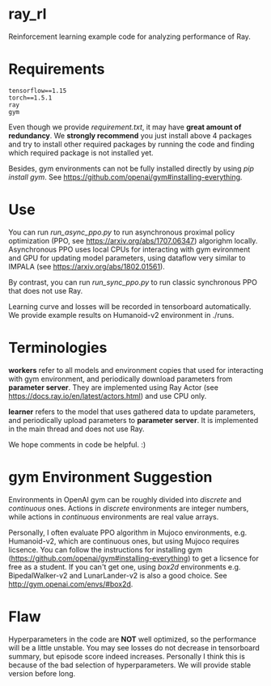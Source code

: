 # ray_rl
Reinforcement learning example code for analyzing performance of Ray.

# Requirements
    tensorflow==1.15
    torch==1.5.1
    ray
    gym
Even though we provide *requirement.txt*, it may have **great amount of redundancy**. We **strongly recommend** you just install above 4 packages and try to install other required packages by running the code and finding which required package is not installed yet.

Besides, gym environments can not be fully installed directly by using *pip install gym*. See https://github.com/openai/gym#installing-everything.

# Use
You can run *run_async_ppo.py* to run asynchronous proximal policy optimization (PPO, see https://arxiv.org/abs/1707.06347) algorighm locally. Asynchronous PPO uses local CPUs for interacting with gym evironment and GPU for updating model parameters, using dataflow very similar to IMPALA (see https://arxiv.org/abs/1802.01561).

By contrast, you can run *run_sync_ppo.py* to run classic synchronous PPO that does not use Ray.

Learning curve and losses will be recorded in tensorboard automatically. We provide example results on Humanoid-v2 environment in ./runs.

# Terminologies
**workers** refer to all models and environment copies that used for interacting with gym environment, and periodically download parameters from **parameter server**. They are implemented using Ray Actor (see https://docs.ray.io/en/latest/actors.html) and use CPU only. 

**learner** refers to the model that uses gathered data to update parameters, and periodically upload parameters to **parameter server**. It is implemented in the main thread and does not use Ray.

We hope comments in code be helpful. :)

# gym Environment Suggestion

Environments in OpenAI gym can be roughly divided into *discrete* and *continuous* ones. Actions in *discrete* environments are integer numbers, while actions in *continuous* environments are real value arrays. 

Personally, I often evaluate PPO algorithm in Mujoco environments, e.g. Humanoid-v2, which are continuous ones, but using Mujoco requires licsence. You can follow the instructions for installing gym (https://github.com/openai/gym#installing-everything) to get a licsence for free as a student. If you can't get one, using *box2d* environments e.g. BipedalWalker-v2 and LunarLander-v2 is also a good choice. See http://gym.openai.com/envs/#box2d.

# Flaw
Hyperparameters in the code are **NOT** well optimized, so the performance will be a little unstable. You may see losses do not decrease in tensorboard summary, but episode score indeed increases. Personally I think this is because of the bad selection of hyperparameters. We will provide stable version before long.
